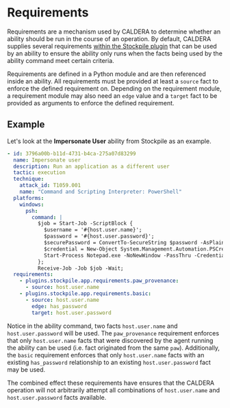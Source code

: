 # Requirements

Requirements are a mechanism used by CALDERA to determine whether an ability should be run in the course of an
operation. By default, CALDERA supplies several requirements [within the Stockpile plugin](https://github.com/mitre/stockpile/tree/master/app/requirements)
that can be used by an ability to ensure the ability only runs when the facts being used by the ability command meet
certain criteria.

Requirements are defined in a Python module and are then referenced inside an ability. All requirements must be provided
at least a `source` fact to enforce the defined requirement on. Depending on the requirement module, a requirement
module may also need an `edge` value and a `target` fact to be provided as arguments to enforce the defined requirement.

## Example

Let's look at the **Impersonate User** ability from Stockpile as an example.

```yaml
- id: 3796a00b-b11d-4731-b4ca-275a07d83299
  name: Impersonate user
  description: Run an application as a different user
  tactic: execution
  technique:
    attack_id: T1059.001
    name: "Command and Scripting Interpreter: PowerShell"
  platforms:
    windows:
      psh:
        command: |
          $job = Start-Job -ScriptBlock {
            $username = '#{host.user.name}';
            $password = '#{host.user.password}';
            $securePassword = ConvertTo-SecureString $password -AsPlainText -Force;
            $credential = New-Object System.Management.Automation.PSCredential $username, $securePassword;
            Start-Process Notepad.exe -NoNewWindow -PassThru -Credential $credential;
          };
          Receive-Job -Job $job -Wait;
  requirements:
    - plugins.stockpile.app.requirements.paw_provenance:
      - source: host.user.name
    - plugins.stockpile.app.requirements.basic:
      - source: host.user.name
        edge: has_password
        target: host.user.password
```

Notice in the ability command, two facts `host.user.name` and `host.user.password` will be used. The `paw_provenance`
requirement enforces that only `host.user.name` facts that were discovered by the agent running the ability can be used
(i.e. fact originated from the same `paw`). Additionally, the `basic` requirement enforces that only `host.user.name`
facts with an existing `has_password` relationship to an existing `host.user.password` fact may be used.

The combined effect these requirements have ensures that the CALDERA operation will not arbitrarily attempt all
combinations of `host.user.name` and `host.user.password` facts available.